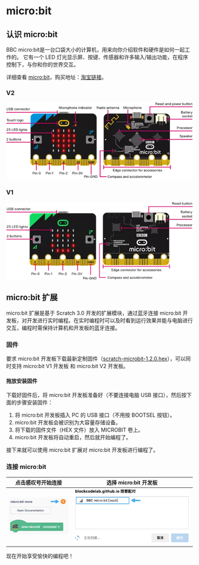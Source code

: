 # micro:bit

## 认识 micro:bit

BBC micro:bit是一台口袋大小的计算机，用来向你介绍软件和硬件是如何一起工作的。 它有一个 LED 灯光显示屏、按键、传感器和许多输入/输出功能，在程序控制下，与你和你的世界交互。

详细查看 [micro:bit](https://microbit.org/get-started/first-steps/introduction/)，购买地址：[淘宝链接](https://item.taobao.com/item.htm?id=562621059348)。

### V2

![micro:bit V2](./imgs/v2.png)

### V1

![micro:bit V1](./imgs/v1.png)

## micro:bit 扩展

micro:bit 扩展是基于 Scratch 3.0 开发的扩展模块，通过蓝牙连接 micro:bit 开发板，对开发进行实时编程。在实时编程时可以及时看到运行效果并能与电脑进行交互，编程时需保持计算机和开发板的蓝牙连接。

### 固件

要求 micro:bit 开发板下载最新定制固件（[scratch-microbit-1.2.0.hex](./firmware/scratch-microbit-1.2.0.hex)），可以同时支持 micro:bit V1 开发板 和 micro:bit V2 开发板。

#### 拖放安装固件

下载好固件后，将 micro:bit 开发板准备好（不要连接电脑 USB 接口），然后按下面的步骤安装固件：

1. 将 micro:bit 开发板插入 PC 的 USB 接口（不用按 BOOTSEL 按钮）。
2. micro:bit 开发板会被识别为大容量存储设备。
3. 将下载的固件文件（HEX 文件）放入 MICROBIT 卷上。
4. micro:bit 开发板将自动重启，然后就开始编程了。

接下来就可以使用 micro:bit 扩展对 micro:bit 开发板进行编程了。

### 连接 micro:bit

| 点击感叹号开始连接 | 选择 micro:bit 开发板 |
| :---: | :---: |
| ![连接](./imgs/connect.png) | ![选择](./imgs/choose.png) |

现在开始享受愉快的编程吧！
